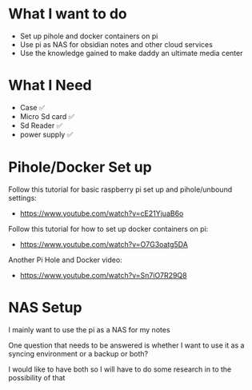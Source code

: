 # What I want to do

- Set up pihole and docker containers on pi
- Use pi as NAS for obsidian notes and other cloud services
- Use the knowledge gained to make daddy an ultimate media center

# What I Need

- Case ✅
- Micro Sd card ✅
- Sd Reader ✅
- power supply ✅

# Pihole/Docker Set up 

Follow this tutorial for basic raspberry pi set up and pihole/unbound settings:
- https://www.youtube.com/watch?v=cE21YjuaB6o

Follow this tutorial for how to set up docker containers on pi:
- https://www.youtube.com/watch?v=O7G3oatg5DA

Another Pi Hole and Docker video:
- https://www.youtube.com/watch?v=Sn7iO7R29Q8

# NAS Setup

I mainly want to use the pi as a NAS for my notes

One question that needs to be answered is whether I want to use it as a syncing environment or a backup or both?

I would like to have both so I will have to do some research in to the possibility of that



